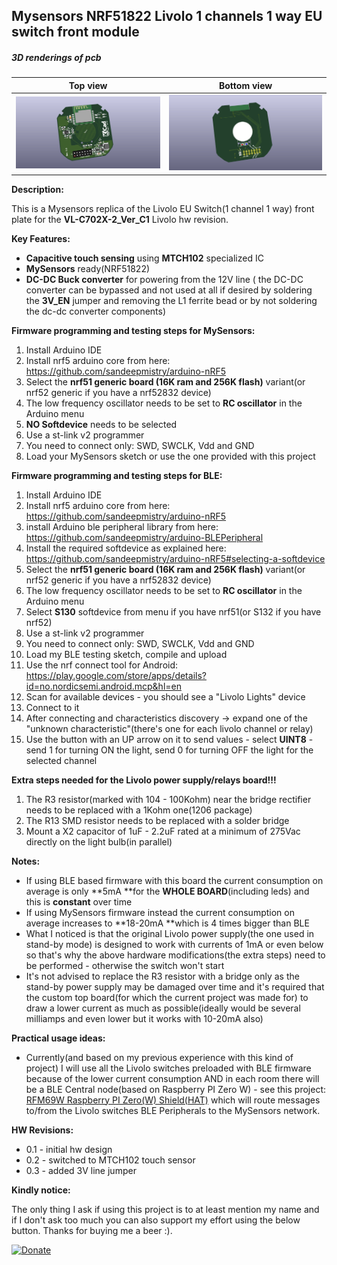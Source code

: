 ## Mysensors NRF51822 Livolo 1 channels 1 way EU switch front module

##### 3D renderings of pcb

Top view | Bottom view
------------ | -------------
![Alt text](3d/renderings/livolo_1_channel_1_way_eu_switch_top.png?raw=true "top view") | ![Alt text](3d/renderings/livolo_1_channel_1_way_eu_switch_bottom.png?raw=true "bottom view")


**Description:**

This is a Mysensors replica of the Livolo EU Switch(1 channel 1 way) front plate for the **VL-C702X-2_Ver_C1** Livolo hw revision.

**Key Features:**

 - **Capacitive touch sensing** using **MTCH102** specialized IC
 - **MySensors** ready(NRF51822)
 - **DC-DC Buck converter** for powering from the 12V line ( the DC-DC converter can be bypassed and not used at all if desired by soldering the **3V_EN** jumper and removing the L1 ferrite bead or by not soldering the dc-dc converter components)

**Firmware programming and testing steps for MySensors:**
1. Install Arduino IDE
2. Install nrf5 arduino core from here: https://github.com/sandeepmistry/arduino-nRF5
3. Select the **nrf51 generic board (16K ram and 256K flash)** variant(or nrf52 generic if you have a nrf52832 device)
4. The low frequency oscillator needs to be set to **RC oscillator** in the Arduino menu
5. **NO Softdevice** needs to be selected
6. Use a st-link v2 programmer
7. You need to connect only: SWD, SWCLK, Vdd and GND
8. Load your MySensors sketch or use the one provided with this project 

**Firmware programming and testing steps for BLE:**
1. Install Arduino IDE
2. Install nrf5 arduino core from here: https://github.com/sandeepmistry/arduino-nRF5
3. install Arduino ble peripheral library from here: https://github.com/sandeepmistry/arduino-BLEPeripheral
4. Install the required softdevice as explained here: https://github.com/sandeepmistry/arduino-nRF5#selecting-a-softdevice
5. Select the **nrf51 generic board (16K ram and 256K flash)** variant(or nrf52 generic if you have a nrf52832 device)
6. The low frequency oscillator needs to be set to **RC oscillator** in the Arduino menu
7. Select **S130** softdevice from menu if you have nrf51(or S132 if you have nrf52)
8. Use a st-link v2 programmer
9. You need to connect only: SWD, SWCLK, Vdd and GND
10. Load my BLE testing sketch, compile and upload
11. Use the nrf connect tool for Android: https://play.google.com/store/apps/details?id=no.nordicsemi.android.mcp&hl=en
12. Scan for available devices - you should see a "Livolo Lights" device
13. Connect to it
14. After connecting and characteristics discovery -> expand one of the "unknown characteristic"(there's one for each livolo channel or relay)
15. Use the button with an UP arrow on it to send values - select **UINT8** - send 1 for turning ON the light, send 0 for turning OFF the light for the selected channel

**Extra steps needed for the Livolo power supply/relays board!!!**
 1. The R3 resistor(marked with 104 - 100Kohm) near the bridge rectifier needs to be replaced with a 1Kohm one(1206 package)
 2. The R13 SMD resistor needs to be replaced with a solder bridge
 3. Mount a X2 capacitor of 1uF - 2.2uF rated at a minimum of 275Vac directly on the light bulb(in parallel)

**Notes:**
 - If using BLE based firmware with this board the current consumption on average is only **5mA **for the **WHOLE BOARD**(including leds) and this is **constant** over time
 - If using MySensors firmware instead the current consumption on average increases to **18-20mA **which is 4 times bigger than BLE
 - What I noticed is that the original Livolo power supply(the one used in stand-by mode) is designed to work with currents of 1mA or even below so that's why the above hardware modifications(the extra steps) need to be performed - otherwise the switch won't start
 - It's not advised to replace the R3 resistor with a bridge only as the stand-by power supply may be damaged over time and it's required that the custom top board(for which the current project was made for) to draw a lower current as much as possible(ideally would be several milliamps and even lower but it works with 10-20mA also)

**Practical usage ideas:**
 - Currently(and based on my previous experience with this kind of project) I will use all the Livolo switches preloaded with BLE firmware because of the lower current consumption AND in each room there will be a BLE Central node(based on Raspberry PI Zero W) - see this project: [RFM69W Raspberry PI Zero(W) Shield(HAT)](https://www.openhardware.io/view/487/RFM69W-Raspberry-PI-ZeroW-ShieldHAT) which will route messages to/from the Livolo switches BLE Peripherals to the MySensors network.


**HW Revisions:**
 - 0.1 - initial hw design
 - 0.2 - switched to MTCH102 touch sensor
 - 0.3 - added 3V line jumper
 

**Kindly notice:**

The only thing I ask if using this project is to at least mention my name and if I don't ask too much you can also support my effort using the below button. Thanks for buying me a beer :).

[![Donate](https://img.shields.io/badge/Donate-PayPal-green.svg)](https://www.paypal.com/cgi-bin/webscr?cmd=_s-xclick&hosted_button_id=3ELNC7T6XRJ74&source=url)
